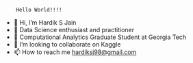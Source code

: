         Hello World!!!!
- 👋 Hi, I’m Hardik S Jain
- 👀 Data Science enthusiast and practitioner
- 🌱 Computational Analytics Graduate Student at Georgia Tech
- 💞️ I’m looking to collaborate on Kaggle
- 📫 How to reach me hardiksj98@gmail.com

<!---
HardikJain98/HardikJain98 is a ✨ special ✨ repository because its `README.md` (this file) appears on your GitHub profile.
You can click the Preview link to take a look at your changes.
--->
